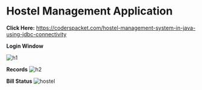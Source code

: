 # Hostel Management Application

**Click Here:** https://coderspacket.com/hostel-management-system-in-java-using-jdbc-connectivity

**Login Window**

![h1](https://github.com/Syampk1078/HostelManagement/assets/119304851/81e237cb-4b1f-4a56-aa7f-fda833669819)

**Records**
![h2](https://github.com/Syampk1078/HostelManagement/assets/119304851/bcd889cc-35b5-452e-a3be-9bcbb698eafd)

**Bill Status**
![hostel](https://github.com/Syampk1078/HostelManagement/assets/119304851/d88d273c-544d-406e-895a-bbb274ae77f1)
